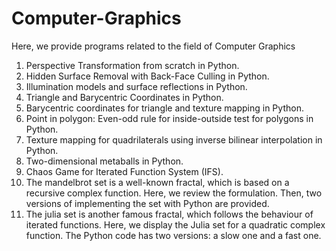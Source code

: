 # Computer-Graphics 
Here, we provide programs related to the field of Computer Graphics
1) Perspective Transformation from scratch in Python.
2) Hidden Surface Removal with Back-Face Culling in Python.
3) Illumination models and surface reflections in Python.
4) Triangle and Barycentric Coordinates in Python.
5) Barycentric coordinates for triangle and texture mapping in Python. 
6) Point in polygon: Even-odd rule for inside-outside test for polygons in Python.  
7) Texture mapping for quadrilaterals using inverse bilinear interpolation in Python. 
8) Two-dimensional metaballs in Python.
9) Chaos Game for Iterated Function System (IFS). 
10) The mandelbrot set is a well-known fractal, which is based on a recursive complex function. Here, we review the formulation. Then, two versions of implementing the set with Python are provided.
11) The julia set is another famous fractal, which follows the behaviour of iterated functions. Here, we display the Julia set for a quadratic complex function. The Python code has two versions: a slow one and a fast one.